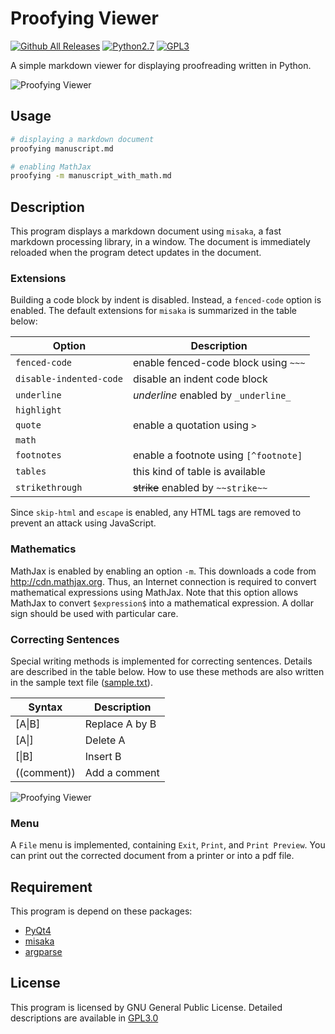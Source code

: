 # Proofying Viewer
[![Github All Releases](https://img.shields.io/github/downloads/xr0038/proofying/total.svg?maxAge=2592000)](https://github.com/xr0038/proofying/) [![Python2.7](https://img.shields.io/badge/python-2,3-blue.svg)]() [![GPL3]( https://img.shields.io/badge/license-GPL3.0-blue.svg )](https://github.com/xr0038/proofying/blob/master/LICENSE)

A simple markdown viewer for displaying proofreading written in Python.

![Proofying Viewer](https://github.com/xr0038/proofying/raw/screenshots/proofying_viewer.png)

## Usage

~~~sh
# displaying a markdown document
proofying manuscript.md

# enabling MathJax
proofying -m manuscript_with_math.md
~~~


## Description
This program displays a markdown document using `misaka`, a fast markdown processing library, in a window. The document is immediately reloaded when the program detect updates in the document.

### Extensions
Building a code block by indent is disabled. Instead, a `fenced-code` option is enabled. The default extensions for `misaka` is summarized in the table below:

|Option|Description|
|---|---|
|`fenced-code`| enable fenced-code block using `~~~`|
|`disable-indented-code`| disable an indent code block|
|`underline`|_underline_ enabled by `_underline_`|
|`highlight`| |
|`quote`| enable a quotation using `>`|
|`math`| |
|`footnotes`| enable a footnote using `[^footnote]`|
|`tables`| this kind of table is available|
|`strikethrough`| ~~strike~~ enabled by `~~strike~~`|

Since `skip-html` and `escape` is enabled, any HTML tags are removed to prevent an attack using JavaScript.

### Mathematics
MathJax is enabled by enabling an option `-m`. This downloads a code from http://cdn.mathjax.org. Thus, an Internet connection is required to convert mathematical expressions using MathJax. Note that this option allows MathJax to convert `$expression$` into a mathematical expression. A dollar sign should be used with particular care.

### Correcting Sentences
Special writing methods is implemented for correcting sentences. Details are described in the table below. How to use these methods are also written in the sample text file ([sample.txt](https://github.com/xr0038/proofying/blob/master/sample.txt)).

|Syntax|Description|
|---|---|
|&#91;A&#x7c;B]| Replace A by B|
|&#91;A&#x7c;]| Delete A|
|&#91;&#x7c;B]| Insert B|
|&#x28;&#x28;comment))| Add a comment|

![Proofying Viewer](https://github.com/xr0038/proofying/raw/screenshots/proofying_sample.png)

### Menu
A `File` menu is implemented, containing `Exit`, `Print`, and `Print Preview`. You can print out the corrected document from a printer or into a pdf file.


## Requirement
This program is depend on these packages:

- [PyQt4](https://pypi.python.org/pypi/PyQt4)
- [misaka](https://pypi.python.org/pypi/misaka)
- [argparse](https://pypi.python.org/pypi/argparse)

## License
This program is licensed by GNU General Public License. Detailed descriptions are available in [GPL3.0](https://github.com/xr0038/proofying/blob/master/LICENSE)
